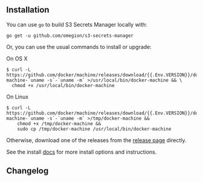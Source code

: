 ## Installation

You can use `go` to build S3 Secrets Manager locally with:

```shell
go get -u github.com/omegion/s3-secrets-manager
```

Or, you can use the usual commands to install or upgrade:

On OS X
```console
$ curl -L https://github.com/docker/machine/releases/download/{{.Env.VERSION}}/docker-machine-`uname -s`-`uname -m` >/usr/local/bin/docker-machine && \
  chmod +x /usr/local/bin/docker-machine
```
On Linux
```console
$ curl -L https://github.com/docker/machine/releases/download/{{.Env.VERSION}}/docker-machine-`uname -s`-`uname -m` >/tmp/docker-machine &&
    chmod +x /tmp/docker-machine &&
    sudo cp /tmp/docker-machine /usr/local/bin/docker-machine
```

Otherwise, download one of the releases from the [release page](https://github.com/docker/machine/releases/) directly.

See the install [docs](https://docs.docker.com/machine/install-machine/) for more install options and instructions.

## Changelog
